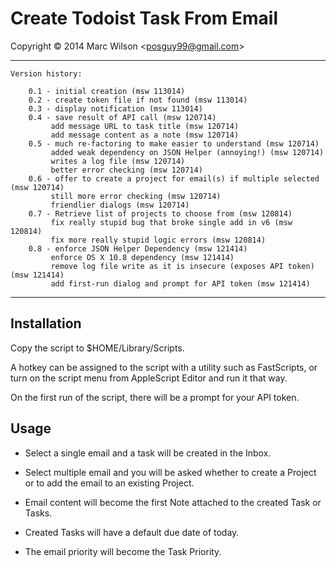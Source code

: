 Create Todoist Task From Email
==============================
Copyright &copy; 2014 Marc Wilson <<posguy99@gmail.com>>

---
	Version history:
		
		0.1 - initial creation (msw 113014)
		0.2 - create token file if not found (msw 113014)
		0.3 - display notification (msw 113014)
		0.4 - save result of API call (msw 120714)
			 add message URL to task title (msw 120714)
			 add message content as a note (msw 120714)
		0.5 - much re-factoring to make easier to understand (msw 120714)
			 added weak dependency on JSON Helper (annoying!) (msw 120714)
			 writes a log file (msw 120714)
			 better error checking (msw 120714)
		0.6 - offer to create a project for email(s) if multiple selected (msw 120714)
			 still more error checking (msw 120714)
			 friendlier dialogs (msw 120714)
		0.7 - Retrieve list of projects to choose from (msw 120814)
			 fix really stupid bug that broke single add in v6 (msw 120814)
			 fix more really stupid logic errors (msw 120814)
		0.8 - enforce JSON Helper Dependency (msw 121414)
			 enforce OS X 10.8 dependency (msw 121414)
			 remove log file write as it is insecure (exposes API token) (msw 121414)
			 add first-run dialog and prompt for API token (msw 121414)

---

Installation
------------

Copy the script to $HOME/Library/Scripts.

A hotkey can be assigned to the script with a utility such as FastScripts, or turn on the script menu from AppleScript Editor and run it that way.

On the first run  of the script, there will be a prompt for your API token.


Usage
-----
* Select a single email and a task will be created in the Inbox.
	
* Select multiple email and you will be asked whether to create a Project or to add the email to an existing Project.
	
* Email content will become the first Note attached to the created Task or Tasks.

* Created Tasks will have a default due date of today.

* The email priority will become the Task Priority.
